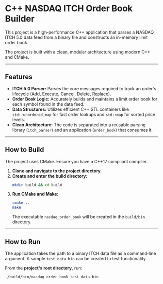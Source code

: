 # C++ NASDAQ ITCH Order Book Builder

This project is a high-performance C++ application that parses a NASDAQ ITCH 5.0 data feed from a binary file and constructs an in-memory limit order book.

The project is built with a clean, modular architecture using modern C++ and CMake.

---

## Features

-   **ITCH 5.0 Parser:** Parses the core messages required to track an order's lifecycle (Add, Execute, Cancel, Delete, Replace).
-   **Order Book Logic:** Accurately builds and maintains a limit order book for each symbol found in the data feed.
-   **Data Structures:** Utilizes efficient C++ STL containers like `std::unordered_map` for fast order lookups and `std::map` for sorted price levels.
-   **Clean Architecture:** The code is separated into a reusable parsing library (`itch_parser`) and an application (`order_book`) that consumes it.

---

## How to Build

The project uses CMake. Ensure you have a C++17 compliant compiler.

1.  **Clone and navigate to the project directory.**
2.  **Create and enter the build directory:**
    ```bash
    mkdir build && cd build
    ```
3.  **Run CMake and Make:**
    ```bash
    cmake ..
    make
    ```
    The executable `nasdaq_order_book` will be created in the `build/bin` directory.

---

## How to Run

The application takes the path to a binary ITCH data file as a command-line argument. A sample `test_data.bin` can be created to test functionality.

From the **project's root directory**, run:
```bash
./build/bin/nasdaq_order_book test_data.bin
